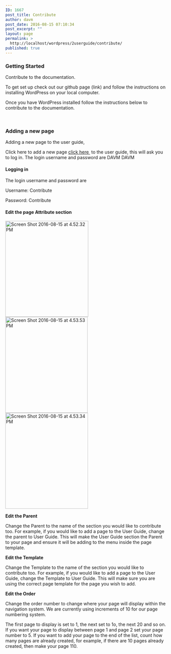 ```yaml
---
ID: 1667
post_title: Contribute
author: davm
post_date: 2016-08-15 07:10:34
post_excerpt: ""
layout: page
permalink: >
  http://localhost/wordpress/2userguide/contribute/
published: true
---
```

<h3>Getting Started</h3>
Contribute to the documentation.

To get set up check out our github page (link) and follow the instructions on installing WordPress on your local computer.

Once you have WordPress installed follow the instructions below to contribute to the documentation.

&nbsp;
<h3>Adding a new page</h3>
Adding a new page to the user guide,

Click here to add a new page <a href="http://localhost/wordpress/wp-admin/post-new.php?post_type=page">click here </a> to the user guide, this will ask you to log in. The login username and password are DAVM DAVM
<h4>Logging in</h4>
The login username and password are

Username: Contribute

Password: Contribute
<h4>Edit the page Attribute section</h4>
<img class="alignnone size-medium wp-image-1669" src="http://localhost/wordpress/wp-content/uploads/2016/08/Screen-Shot-2016-08-15-at-4.52.32-PM-259x300.png" alt="Screen Shot 2016-08-15 at 4.52.32 PM" width="259" height="300" /> <img class="alignnone size-medium wp-image-1671" src="http://localhost/wordpress/wp-content/uploads/2016/08/Screen-Shot-2016-08-15-at-4.53.53-PM-257x300.png" alt="Screen Shot 2016-08-15 at 4.53.53 PM" width="257" height="300" /> <img class="alignnone size-medium wp-image-1670" src="http://localhost/wordpress/wp-content/uploads/2016/08/Screen-Shot-2016-08-15-at-4.53.34-PM-258x300.png" alt="Screen Shot 2016-08-15 at 4.53.34 PM" width="258" height="300" />

<strong>Edit the Parent </strong>

Change the Parent to the name of the section you would like to contribute too. For example, if you would like to add a page to the User Guide, change the parent to User Guide. This will make the User Guide section the Parent to your page and ensure it will be adding to the menu inside the page template.

<strong>Edit the Template</strong>

Change the Template to the name of the section you would like to contribute too. For example, if you would like to add a page to the User Guide, change the Template to User Guide. This will make sure you are using the correct page template for the page you wish to add.

<strong>Edit the Order</strong>

Change the order number to change where your page will display within the navigation system. We are currently using increments of 10 for our page numbering system.

The first page to display is set to 1, the next set to 1o, the next 20 and so on. If you want your page to display between page 1 and page 2 set your page number to 5. If you want to add your page to the end of the list, count how many pages are already created, for example, if there are 10 pages already created, then make your page 110.

&nbsp;